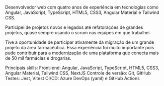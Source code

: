 Desenvolvedor web com quatro anos de experiência em tecnologias como Angular, JavaScript, TypeScript, HTML5, CSS3, Angular Material e Tailwind CSS.

Participei de projetos novos e legados até refatorações de grandes projetos, quase sempre usando o scrum nas equipes em que trabalhei.

Tive a oportunidade de participar ativamente da migração de um grande projeto da área farmacêutica. Essa experiência foi muito importante pois pude contribuir para a modernização de uma plataforma que conecta mais de 50 mil farmácias e drogarias.

Principais skills:
Front-end: Angular, JavaScript, TypeScript, HTML5, CSS3, Angular Material, Tailwind CSS, NextJS
Controle de versão: Git, GitHub
Testes: Jest, Vitest
CI/CD: Azure DevOps (yaml) e GitHub Actions
